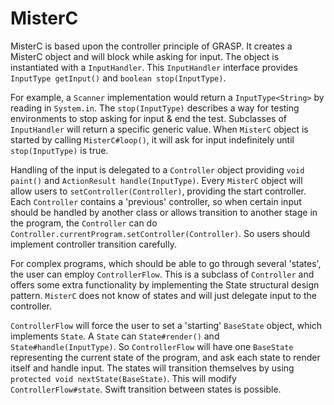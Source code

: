# MisterC
MisterC is based upon the controller principle of GRASP. It creates a MisterC object and will block while asking for input. The object is instantiated
with a ``InputHandler``. This ``InputHandler`` interface provides ``InputType getInput()`` and ``boolean stop(InputType)``. 

For example, a ``Scanner`` implementation would return a ``InputType<String>`` by reading in ``System.in``. The ``stop(InputType)`` describes
a way for testing environments to stop asking for input & end the test. Subclasses of ``InputHandler`` will return a specific generic value.
When ``MisterC`` object is started by calling ``MisterC#loop()``, it will ask for input indefinitely until ``stop(InputType)`` is true.

Handling of the input is delegated to a ``Controller`` object providing ``void paint()`` and ``ActionResult handle(InputType)``. Every
``MisterC`` object will allow users to ``setController(Controller)``, providing the start controller. Each ``Controller`` contains a
'previous' controller, so when certain input should be handled by another class or allows transition to another stage in the program,
the ``Controller`` can do ``Controller.currentProgram.setController(Controller)``. So users should implement controller transition
carefully.

For complex programs, which should be able to go through several 'states', the user can employ ``ControllerFlow``. This is a subclass
of ``Controller`` and offers some extra functionality by implementing the State structural design pattern. ``MisterC`` does not know
of states and will just delegate input to the controller.

``ControllerFlow`` will force the user to set a 'starting' ``BaseState`` object, which implements ``State``. A ``State`` can ``State#render()``
and ``State#handle(InputType)``. So ``ControllerFlow`` will have one ``BaseState`` representing the current state of the program, and ask
each state to render itself and handle input. The states will transition themselves by using ``protected void nextState(BaseState)``. This
will modify ``ControllerFlow#state``. Swift transition between states is possible.
